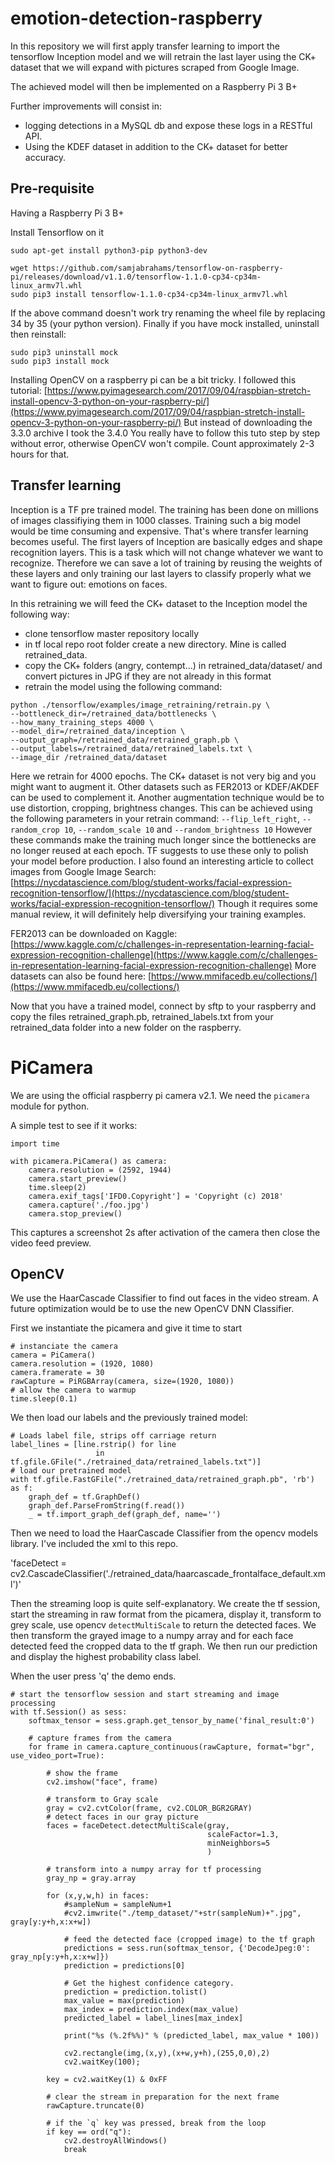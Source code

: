 # emotion-detection-raspberry

In this repository we will first apply transfer learning to import the tensorflow Inception model and we will retrain the last layer using the CK+ dataset that we will expand with pictures scraped from Google Image.

The achieved model will then be implemented on a Raspberry Pi 3 B+

Further improvements will consist in:
- logging detections in a MySQL db and expose these logs in a RESTful API.
- Using the KDEF dataset in addition to the CK+ dataset for better accuracy.

## Pre-requisite

Having a Raspberry Pi 3 B+

Install Tensorflow on it

`sudo apt-get install python3-pip python3-dev`

```
wget https://github.com/samjabrahams/tensorflow-on-raspberry-pi/releases/download/v1.1.0/tensorflow-1.1.0-cp34-cp34m-linux_armv7l.whl
sudo pip3 install tensorflow-1.1.0-cp34-cp34m-linux_armv7l.whl
```

If the above command doesn't work try renaming the wheel file by replacing 34 by 35 (your python version).
Finally if you have mock installed, uninstall then reinstall:

```
sudo pip3 uninstall mock
sudo pip3 install mock
```

Installing OpenCV on a raspberry pi can be a bit tricky.
I followed this tutorial:
[https://www.pyimagesearch.com/2017/09/04/raspbian-stretch-install-opencv-3-python-on-your-raspberry-pi/](https://www.pyimagesearch.com/2017/09/04/raspbian-stretch-install-opencv-3-python-on-your-raspberry-pi/)
But instead of downloading the 3.3.0 archive I took the 3.4.0
You really have to follow this tuto step by step without error, otherwise OpenCV won't compile. Count approximately 2-3 hours for that.

## Transfer learning

Inception is a TF pre trained model. The training has been done on millions of images classifiying them in 1000 classes. Training such a big model would be time consuming and expensive. That's where transfer learning becomes useful.
The first layers of Inception are basically edges and shape recognition layers. This is a task which will not change whatever we want to recognize. Therefore we can save a lot of training by reusing the weights of these layers and only training our last layers to classify properly what we want to figure out: emotions on faces.

In this retraining we will feed the CK+ dataset to the Inception model the following way:
- clone tensorflow master repository locally
- in tf local repo root folder create a new directory. Mine is called retrained_data.
- copy the CK+ folders (angry, contempt...) in retrained_data/dataset/ and convert pictures in JPG if they are not already in this format
- retrain the model using the following command:

```
python ./tensorflow/examples/image_retraining/retrain.py \
--bottleneck_dir=/retrained_data/bottlenecks \
--how_many_training_steps 4000 \
--model_dir=/retrained_data/inception \
--output_graph=/retrained_data/retrained_graph.pb \
--output_labels=/retrained_data/retrained_labels.txt \
--image_dir /retrained_data/dataset
```

Here we retrain for 4000 epochs. The CK+ dataset is not very big and you might want to augment it.
Other datasets such as FER2013 or KDEF/AKDEF can be used to complement it. Another augmentation technique would be to use distortion, cropping, brightness changes. This can be achieved using the following parameters in your retrain command: `--flip_left_right`, `--random_crop 10`, `--random_scale 10` and `--random_brightness 10`
However these commands make the training much longer since the bottlenecks are no longer reused at each epoch. TF suggests to use these only to polish your model before production.
I also found an interesting article to collect images from Google Image Search:
[https://nycdatascience.com/blog/student-works/facial-expression-recognition-tensorflow/](https://nycdatascience.com/blog/student-works/facial-expression-recognition-tensorflow/)
Though it requires some manual review, it will definitely help diversifying your training examples.

FER2013 can be downloaded on Kaggle: [https://www.kaggle.com/c/challenges-in-representation-learning-facial-expression-recognition-challenge](https://www.kaggle.com/c/challenges-in-representation-learning-facial-expression-recognition-challenge)
More datasets can also be found here: [https://www.mmifacedb.eu/collections/](https://www.mmifacedb.eu/collections/)


Now that you have a trained model, connect by sftp to your raspberry and copy the files retrained_graph.pb, retrained_labels.txt from your retrained_data folder into a new folder on the raspberry.

# PiCamera

We are using the official raspberry pi camera v2.1. We need the `picamera` module for python.

A simple test to see if it works:

```import picamera 
import time

with picamera.PiCamera() as camera:
    camera.resolution = (2592, 1944)
    camera.start_preview()
    time.sleep(2)
    camera.exif_tags['IFD0.Copyright'] = 'Copyright (c) 2018'
    camera.capture('./foo.jpg')
    camera.stop_preview()
```
This captures a screenshot 2s after activation of the camera then close the video feed preview.

## OpenCV

We use the HaarCascade Classifier to find out faces in the video stream.
A future optimization would be to use the new OpenCV DNN Classifier.

First we instantiate the picamera and give it time to start
```
# instanciate the camera
camera = PiCamera()
camera.resolution = (1920, 1080)
camera.framerate = 30
rawCapture = PiRGBArray(camera, size=(1920, 1080))
# allow the camera to warmup
time.sleep(0.1)
```

We then load our labels and the previously trained model:

```
# Loads label file, strips off carriage return
label_lines = [line.rstrip() for line 
                   in tf.gfile.GFile("./retrained_data/retrained_labels.txt")]
# load our pretrained model
with tf.gfile.FastGFile("./retrained_data/retrained_graph.pb", 'rb') as f:
    graph_def = tf.GraphDef()
    graph_def.ParseFromString(f.read())
    _ = tf.import_graph_def(graph_def, name='')
```

Then we need to load the HaarCascade Classifier from the opencv models library. I've included the xml to this repo.

'faceDetect = cv2.CascadeClassifier('./retrained_data/haarcascade_frontalface_default.xml')'

Then the streaming loop is quite self-explanatory. We create the tf session, start the streaming in raw format from the picamera, display it, transform to grey scale, use opencv `detectMultiScale` to return the detected faces. We then transform the grayed image to a numpy array and for each face detected feed the cropped data to the tf graph. We then run our prediction and display the highest probability class label.

When the user press 'q' the demo ends.

```
# start the tensorflow session and start streaming and image processing
with tf.Session() as sess:
    softmax_tensor = sess.graph.get_tensor_by_name('final_result:0')

    # capture frames from the camera
    for frame in camera.capture_continuous(rawCapture, format="bgr", use_video_port=True):
        
        # show the frame
        cv2.imshow("face", frame)

        # transform to Gray scale
        gray = cv2.cvtColor(frame, cv2.COLOR_BGR2GRAY)
        # detect faces in our gray picture
        faces = faceDetect.detectMultiScale(gray,
                                            scaleFactor=1.3,
                                            minNeighbors=5
                                            )

        # transform into a numpy array for tf processing
        gray_np = gray.array
        
        for (x,y,w,h) in faces:
            #sampleNum = sampleNum+1
            #cv2.imwrite("./temp_dataset/"+str(sampleNum)+".jpg", gray[y:y+h,x:x+w])
            
            # feed the detected face (cropped image) to the tf graph
    		predictions = sess.run(softmax_tensor, {'DecodeJpeg:0': gray_np[y:y+h,x:x+w]})
            prediction = predictions[0]

            # Get the highest confidence category.
            prediction = prediction.tolist()
            max_value = max(prediction)
            max_index = prediction.index(max_value)
            predicted_label = label_lines[max_index]

            print("%s (%.2f%%)" % (predicted_label, max_value * 100))

            cv2.rectangle(img,(x,y),(x+w,y+h),(255,0,0),2)
            cv2.waitKey(100);

        key = cv2.waitKey(1) & 0xFF
    
        # clear the stream in preparation for the next frame
        rawCapture.truncate(0)
    
        # if the `q` key was pressed, break from the loop
        if key == ord("q"):
            cv2.destroyAllWindows()
            break
```